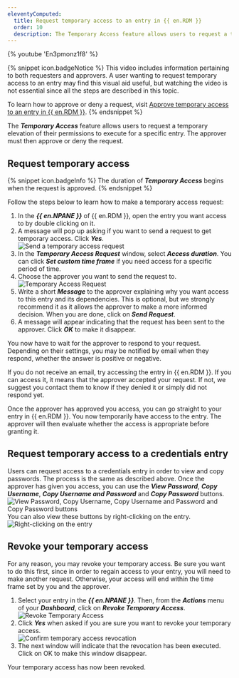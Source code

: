 ```yaml
---
eleventyComputed:
  title: Request temporary access to an entry in {{ en.RDM }}
  order: 10
  description: The Temporary Access feature allows users to request a temporary elevation of their permissions to execute for a specific entry. The approver must then approve or deny the request. 
---
```

{% youtube 'En3pmonz1f8' %}  

{% snippet icon.badgeNotice %} 
This video includes information pertaining to both requesters and approvers. A user wanting to request temporary access to an entry may find this visual aid useful, but watching the video is not essential since all the steps are described in this topic.  

To learn how to approve or deny a request, visit [Approve temporary access to an entry in {{ en.RDM }}](/rdm/windows/user-interface/content-area/temporary-access/approve-temporary-access/). 
{% endsnippet %}
 
The ***Temporary Access*** feature allows users to request a temporary elevation of their permissions to execute for a specific entry. The approver must then approve or deny the request. 

## Request temporary access 

{% snippet icon.badgeInfo %} 
The duration of ***Temporary Access*** begins when the request is approved.
{% endsnippet %}

Follow the steps below to learn how to make a temporary access request:  

1. In the ***{{ en.NPANE }}*** of {{ en.RDM }}, open the entry you want access to by double clicking on it.  
1. A message will pop up asking if you want to send a request to get temporary access. Click ***Yes***.  
![Send a temporary access request](https://webdevolutions.azureedge.net/docs/en/rdm/windows/RDMWin2059.png) 
1. In the ***Temporary Access Request*** window, select ***Access duration***. You can click ***Set custom time frame*** if you need access for a specific period of time.  
1. Choose the approver you want to send the request to.  
![Temporary Access Request](https://webdevolutions.azureedge.net/docs/en/rdm/windows/RDMWin6011.png)  
1. Write a short ***Message*** to the approver explaining why you want access to this entry and its dependencies. This is optional, but we strongly recommend it as it allows the approver to make a more informed decision. When you are done, click on ***Send Request***.  
1. A message will appear indicating that the request has been sent to the approver. Click ***OK*** to make it disappear.  

You now have to wait for the approver to respond to your request. Depending on their settings, you may be notified by email when they respond, whether the answer is positive or negative.  

If you do not receive an email, try accessing the entry in {{ en.RDM }}. If you can access it, it means that the approver accepted your request. If not, we suggest you contact them to know if they denied it or simply did not respond yet.  

Once the approver has approved you access, you can go straight to your entry in {{ en.RDM }}. You now temporarily have access to the entry.  The approver will then evaluate whether the access is appropriate before granting it.

## Request temporary access to a credentials entry 

 Users can request access to a credentials entry in order to view and copy passwords. The process is the same as described above. Once the approver has given you access, you can use the ***View Password***, ***Copy Username***, ***Copy Username and Password***  and ***Copy Password*** buttons.  
 ![View Password, Copy Username, Copy Username and Password  and Copy Password buttons](https://webdevolutions.azureedge.net/docs/en/rdm/windows/RDMWin6026.png)  
 You can also view these buttons by right-clicking on the entry.  
  ![Right-clicking on the entry](https://webdevolutions.azureedge.net/docs/en/rdm/windows/RDMWin6027.png)
## Revoke your temporary access 

For any reason, you may revoke your temporary access. Be sure you want to do this first, since in order to regain access to your entry, you will need to make another request. Otherwise, your access will end within the time frame set by you and the approver.  

1. Select your entry in the ***{{ en.NPANE }}***. Then, from the ***Actions*** menu of your ***Dashboard***, click on ***Revoke Temporary Access***.  
![Revoke Temporary Access](https://webdevolutions.azureedge.net/docs/en/rdm/windows/RDMWin2065.png) 
1. Click ***Yes*** when asked if you are sure you want to revoke your temporary access.  
![Confirm temporary access revocation](https://webdevolutions.azureedge.net/docs/en/rdm/windows/RDMWin2066.png) 
1. The next window will indicate that the revocation has been executed. Click on OK to make this window disappear. 

Your temporary access has now been revoked. 
